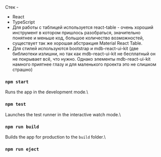 Стек -
- React
- TypeScript
- Для работы с таблицей используется react-table - очень хороший инструмент в котором пришлось разобраться, значительно понятнее и меньше код, большое количество возможностей, существует так же хорошая абстракция Material React Table.
- Для стилей используются bootstrap и mdb-react-ui-kit
 (две библиотеки излишни, но так как mdb-react-ui-kit не бесплатный он не покрывает всё, что нужно.
  Однако элементы mdb-react-ui-kit намного приятнее глазу и для маленького проекта это не слишком страшно)
### `npm start`

Runs the app in the development mode.\

### `npm test`

Launches the test runner in the interactive watch mode.\

### `npm run build`

Builds the app for production to the `build` folder.\

### `npm run eject`


